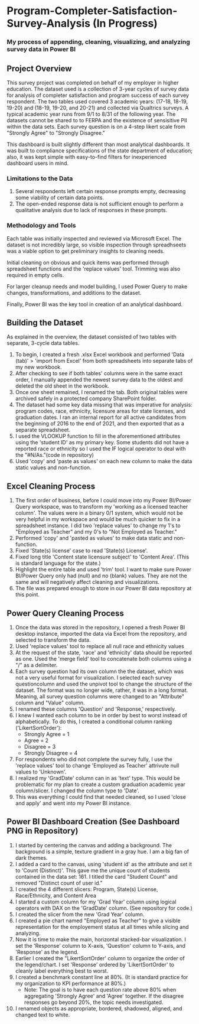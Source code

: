 # Program-Completer-Satisfaction-Survey-Analysis (In Progress)
### My process of appending, cleaning, visualizing, and analyzing survey data in Power BI

## Project Overview

This survey project was completed on behalf of my employer in higher education. The dataset used is a collection of 3-year cycles of survey data for analysis of completer satisfaction and program success of each survey respondent. The two tables used covered 3 academic years: (17-18, 18-19, 19-20) and (18-19, 19-20, and 20-21) and collected via Qualtrics surveys. A typical academic year runs from 9/1 to 8/31 of the following year. The datasets cannot be shared to to FERPA and the existence of sensisitive PII within the data sets. Each survey question is on a 4-step likert scale from "Strongly Agree" to "Strongly Disagree."

This dashboard is built slightly different than most analytical dashboards. It was built to compliance specifications of the state department of education; also, it was kept simple with easy-to-find filters for inexperienced dashboard users in mind.

### Limitations to the Data

1. Several respondents left certain response prompts empty, decreasing some viability of certain data points.
2. The open-ended response data is not sufficient enough to perform a qualitative analysis due to lack of responses in these prompts.

### Methodology and Tools

Each table was initially inspected and reviewed via Microsoft Excel. The dataset is not incredibly large, so visible inspection through spreadhseets was a viable option to get preliminary insights to cleaning needs.

Initial cleaning on obvious and quick items was performed through spreadsheet functions and the 'replace values' tool. Trimming was also required in empty cells.

For larger cleanup needs and model building, I used Power Query to make changes, transformations, and additions to the dataset.

Finally, Power BI was the key tool in creation of an analytical dashboard.

## Building the Dataset

As explained in the overview, the dataset consisted of two tables with separate, 3-cycle data tables. 

1. To begin, I created a fresh .xlsx Excel workbook and performed 'Data (tab)' > 'import from Excel' from both spreadsheets into separate tabs of my new workbook. 
2. After checking to see if both tables' columns were in the same exact order, I manually appended the newest survey data to the oldest and deleted the old sheet in the workbook. 
3. Once one sheet remained, I renamed the tab. Both original tables were archived safely in a protected company SharePoint folder.
4. The dataset had some key data missing that was imperative for analysis: program codes, race, ethnicity, licensure areas for state licenses, and graduation dates. I ran an internal report for all active candidates from the beginning of 2016 to the end of 2021, and then exported that as a separate spreadsheet.
6. I used the VLOOKUP function to fill in the aforementioned attributes using the 'student ID' as my primary key. Some students did not have a reported race or ethnicity so I used the IF logical operator to deal with the "#N/As."(code in repository)
7. Used 'copy' and 'paste as values' on each new column to make the data static values and non-function.

## Excel Cleaning Process

1. The first order of business, before I could move into my Power BI/Power Query workspace, was to transform my 'working as a licensed teacher column'. The values were in a binary 0/1 system, which would not be very helpful in my workspace and would be much quicker to fix in a spreadsheet instance. I did two 'replace values' to change my 1's to "Employed as Teacher" and my 0's to "Not Employed as Teacher."
2. Performed 'copy' and 'pasted as values' to make data static and non-function.
3. Fixed 'State(s) license' case to read 'State(s) License'.
4. Fixed long title 'Content state licensure subject' to 'Content Area'. (This is standard language for the state.)
5. Highlight the entire table and used 'trim' tool. I want to make sure Power BI/Power Query only had (null) and no (blank) values. They are not the same and will negatively affect cleaning and visualizations.
6. The file was prepared enough to store in our Power BI data repository at this point.

## Power Query Cleaning Process

1. Once the data was stored in the repository, I opened a fresh Power BI desktop instance, imported the data via Excel from the repository, and selected to transform the data.
2. Used 'replace values' tool to replace all null race and ethnicity values
3. At the request of the state, 'race' and 'ethnicity' data should be reported as one. Used the 'merge field' tool to concatenate both columns using a "/" as a delimiter.
4. Each survey question had its own column the the dataset, which was not a very useful format for visualization. I selected each survey questioncolumn and used the unpivot tool to change the structure of the dataset. The format was no longer wide, rather, it was in a long format. Meaning, all survey question columns were changed to an "Attribute" column and "Value" column.
5. I renamed these columns 'Question' and 'Response,' respectively.
6. I knew I wanted each column to be in order by best to worst instead of alphabetically. To do this, I created a conditional column ranking ('LikertSortOrder'):
   - Strongly Agree = 1
   - Agree = 2
   - Disagree = 3
   - Strongly Disagree = 4
7. For respondents who did not complete the survey fully, I use the 'replace values' tool to change 'Employed as Teacher' attrivute null values to 'Unknown'.
8. I realized my 'GradDate' column can in as 'text' type. This would be problematic for my plan to create a custom graduation academic year column/slicer. I changed the column type to 'Date'.
9. This was everything I could find that needed cleaned, so I used 'close and apply' and went into my Power BI instance.

## Power BI Dashboard Creation (See Dashboard PNG in Repository)

1. I started by centering the canvas and adding a background. The background is a simple, texture gradient in a gray hue. I am a big fan of dark themes.
2. I added a card to the canvas, using 'student id' as the attribute and set it to 'Count (Distinct)'. This gave me the unique count of students contained in the data set: 161. I titled the card "Student Count" and removed "Distinct count of user id."
3. I created the 4 different slicers: Program, State(s) License, Race/Ethnicity, and Content Area
4. I started a custom column for my 'Grad Year' column using logical operators with DAX on the 'GradDate' column. (See repository for code.)
5. I created the slicer from the new 'Grad Year' column.
6. I created a pie chart named "Employed as Teacher" to give a visible representation for the employement status at all times while slicing and analyzing.
7. Now it is time to make the main, horizontal stacked-bar visualization. I set the 'Response' column to X-axis, 'Question' column to Y-axis, and 'Response' as the legend.
8. Earlier I created the "LikertSortOrder' column to organize the order of the legend/chart. I set 'Response' ordered by 'LikertSortOrder' to cleanly label everything best to worst.
9. I created a benchmark constant line at 80%. (It is standard practice for my organization to KPI performance at 80%.)
   - Note: The goal is to have each question rate above 80% when aggregating 'Strongly Agree' and 'Agree' together. If the disagree responses go beyond 20%, the topic needs investigated.
10. I renamed objects as appropriate, bordered, shadowed, aligned, and changed text to white.
